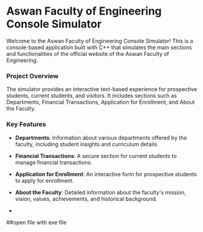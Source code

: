 # Aswan Faculty of Engineering Console Simulator

Welcome to the Aswan Faculty of Engineering Console Simulator! This is a console-based application built with C++ that simulates the main sections and functionalities of the official website of the Aswan Faculty of Engineering.

### Project Overview

The simulator provides an interactive text-based experience for prospective students, current students, and visitors. It includes sections such as Departments, Financial Transactions, Application for Enrollment, and About the Faculty.

### Key Features

- **Departments**: Information about various departments offered by the faculty, including student insights and curriculum details.
- **Financial Transactions**: A secure section for current students to manage financial transactions.
- **Application for Enrollment**: An interactive form for prospective students to apply for enrollment.
- **About the Faculty**: Detailed information about the faculty's mission, vision, values, achievements, and historical background.

- 
##open file with exe file 
